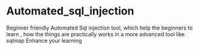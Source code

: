 # Automated_sql_injection
Beginner friendly Automated Sql injection tool, which help the beginners to learn , how the things are practically works in a more advanced tool like sqlmap
Enhance your learning
